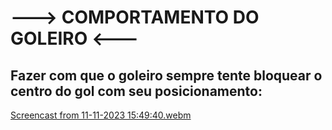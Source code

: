 # ---> COMPORTAMENTO DO GOLEIRO <---
## Fazer com que o goleiro sempre tente bloquear o centro do gol com seu posicionamento:

[Screencast from 11-11-2023 15:49:40.webm](https://github.com/lucaslimacodes/Maraca-PSEL/assets/105332015/427e6f10-07cc-4070-b13b-9b5ed12f9942)
